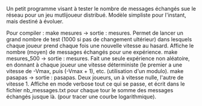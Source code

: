 Un petit programme visant à tester le nombre de messages échangés sue le réseau pour un jeu mutlijoueur distribué. Modèle simpliste pour l'instant, mais destiné à évoluer.

Pour compiler :
     make mesures -> sortie : mesures. Permet de lancer un grand nombre de test (1000 si pas de changement ultérieur) dans lesquels chaque joueur prend chaque fois une nouvelle vitesse au hasard. Affiche le nombre (moyen) de messages échangés pour une expérience.
     make mesures_500 -> sortie : mesures. Fait une seule expérience non aléatoire, en donnant à chaque joueur une vitesse déterministe (le premier a une vitesse de -Vmax, puis (-Vmax + 1), etc. (utilisation d'un modulo).
     make pasapas -> sortie : pasapas. Deux joueurs, un à vitesse nulle, l'autre de vitesse 1. Affiche en mode verbose tout ce qui se passe, et écrit dans le fichier nb_messages.txt pour chaque tour le somme des messages échangés jusque là. (pour tracer une courbe logarithmique).
